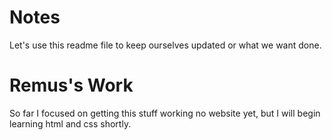 # Notes

Let's use this readme file to keep ourselves updated or what we want done.

# Remus's Work

So far I focused on getting this stuff working no website yet, but I will begin learning html and css shortly.
